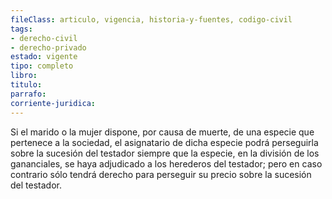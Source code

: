 ```yaml
---
fileClass: articulo, vigencia, historia-y-fuentes, codigo-civil
tags:
- derecho-civil
- derecho-privado
estado: vigente
tipo: completo
libro:
titulo:
parrafo:
corriente-juridica:
---
```

Si el marido o la mujer dispone, por causa de muerte, de una especie que pertenece a la sociedad, el asignatario de dicha especie podrá perseguirla sobre la sucesión del testador siempre que la especie, en la división de los gananciales, se haya adjudicado a los herederos del testador; pero en caso contrario sólo tendrá derecho para perseguir su precio sobre la sucesión del testador.